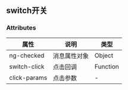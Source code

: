 ## switch开关

### Attributes

| 属性         | 说明             | 类型    |
| ------------ | ---------------- | ------- |
| ng-checked | 消息属性对象 | Object  |
| switch-click | 点击回调 | Function |
| click-params | 点击参数 | - |


